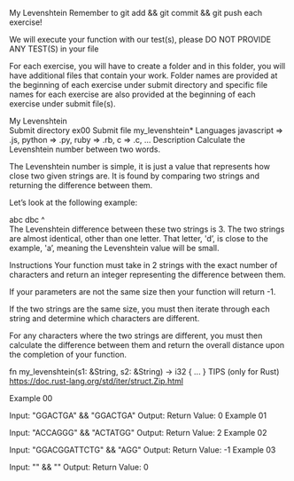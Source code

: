 My Levenshtein
Remember to git add && git commit && git push each exercise!

We will execute your function with our test(s), please DO NOT PROVIDE ANY TEST(S) in your file

For each exercise, you will have to create a folder and in this folder, you will have additional files that contain your work. Folder names are provided at the beginning of each exercise under submit directory and specific file names for each exercise are also provided at the beginning of each exercise under submit file(s).

My Levenshtein	
Submit directory	ex00
Submit file	my_levenshtein*
Languages	javascript => .js, python => .py, ruby => .rb, c => .c, ...
Description
Calculate the Levenshtein number between two words.

The Levenshtein number is simple, it is just a value that represents how close two given strings are.
It is found by comparing two strings and returning the difference between them.

Let’s look at the following example:

  abc
  dbc
  ^  
The Levenshtein difference between these two strings is 3. The two strings are almost identical, other than one letter. That letter, 'd’, is close to the example, 'a’, meaning the Levenshtein value will be small.

Instructions
Your function must take in 2 strings with the exact number of characters and return an integer representing the difference between them.

If your parameters are not the same size then your function will return -1.

If the two strings are the same size, you must then iterate through each string and determine which characters are different.

For any characters where the two strings are different, you must then calculate the difference between them and return the overall distance upon the completion of your function.

fn my_levenshtein(s1: &String, s2: &String) -> i32 {
	...
}
TIPS (only for Rust)
https://doc.rust-lang.org/std/iter/struct.Zip.html

Example 00

Input: "GGACTGA" && "GGACTGA"
Output: 
Return Value: 0
Example 01

Input: "ACCAGGG" && "ACTATGG"
Output: 
Return Value: 2
Example 02

Input: "GGACGGATTCTG" && "AGG"
Output: 
Return Value: -1
Example 03

Input: "" && ""
Output: 
Return Value: 0
